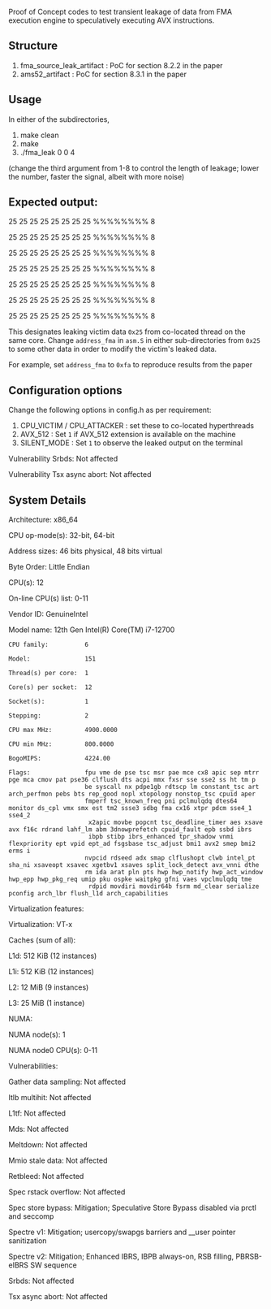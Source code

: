Proof of Concept codes to test transient leakage of data from FMA execution engine to 
speculatively executing AVX instructions.

## Structure

1. fma_source_leak_artifact : PoC for section 8.2.2 in the paper
2. ams52_artifact : PoC for section 8.3.1 in the paper

## Usage

In either of the subdirectories, 

1. make clean
2. make
3. ./fma_leak 0 0 4 

(change the third argument from 1-8 to control the length of leakage; lower the number, faster the signal, albeit with more noise)

## Expected output:

25 25 25 25 25 25 25 25 %%%%%%%% 8

25 25 25 25 25 25 25 25 %%%%%%%% 8

25 25 25 25 25 25 25 25 %%%%%%%% 8

25 25 25 25 25 25 25 25 %%%%%%%% 8

25 25 25 25 25 25 25 25 %%%%%%%% 8

25 25 25 25 25 25 25 25 %%%%%%%% 8

25 25 25 25 25 25 25 25 %%%%%%%% 8

This designates leaking victim data `0x25` from co-located thread on the same core. 
Change `address_fma` in `asm.S` in either sub-directories from `0x25` to some other data in order to 
modify the victim's leaked data.

For example, set `address_fma` to `0xfa` to reproduce results from the paper

## Configuration options

Change the following options in config.h as per requirement:

1. CPU_VICTIM / CPU_ATTACKER : set these to co-located hyperthreads 
2. AVX_512 : Set `1` if AVX_512 extension is available on the machine
3. SILENT_MODE : Set `1` to observe the leaked output on the terminal

Vulnerability Srbds:             Not affected

Vulnerability Tsx async abort:   Not affected


## System Details

Architecture:            x86_64                                                                                                               

  CPU op-mode(s):        32-bit, 64-bit                                                                                                       

  Address sizes:         46 bits physical, 48 bits virtual                                                                                    

  Byte Order:            Little Endian                                                                                                        

CPU(s):                  12                                                                                                                   

  On-line CPU(s) list:   0-11                                                                                                                 

Vendor ID:               GenuineIntel                                                                                                         

  Model name:            12th Gen Intel(R) Core(TM) i7-12700                                                                                  

    CPU family:          6                                                                                                                    

    Model:               151                                                                                                                  

    Thread(s) per core:  1                                                                                                                    

    Core(s) per socket:  12                                                                                                                   

    Socket(s):           1                                                                                                                    

    Stepping:            2                                                                                                                    

    CPU max MHz:         4900.0000

    CPU min MHz:         800.0000

    BogoMIPS:            4224.00

    Flags:               fpu vme de pse tsc msr pae mce cx8 apic sep mtrr pge mca cmov pat pse36 clflush dts acpi mmx fxsr sse sse2 ss ht tm p
                         be syscall nx pdpe1gb rdtscp lm constant_tsc art arch_perfmon pebs bts rep_good nopl xtopology nonstop_tsc cpuid aper
                         fmperf tsc_known_freq pni pclmulqdq dtes64 monitor ds_cpl vmx smx est tm2 ssse3 sdbg fma cx16 xtpr pdcm sse4_1 sse4_2
                          x2apic movbe popcnt tsc_deadline_timer aes xsave avx f16c rdrand lahf_lm abm 3dnowprefetch cpuid_fault epb ssbd ibrs
                          ibpb stibp ibrs_enhanced tpr_shadow vnmi flexpriority ept vpid ept_ad fsgsbase tsc_adjust bmi1 avx2 smep bmi2 erms i
                         nvpcid rdseed adx smap clflushopt clwb intel_pt sha_ni xsaveopt xsavec xgetbv1 xsaves split_lock_detect avx_vnni dthe
                         rm ida arat pln pts hwp hwp_notify hwp_act_window hwp_epp hwp_pkg_req umip pku ospke waitpkg gfni vaes vpclmulqdq tme
                          rdpid movdiri movdir64b fsrm md_clear serialize pconfig arch_lbr flush_l1d arch_capabilities


Virtualization features: 

  Virtualization:        VT-x

Caches (sum of all):     

  L1d:                   512 KiB (12 instances)

  L1i:                   512 KiB (12 instances)

  L2:                    12 MiB (9 instances)

  L3:                    25 MiB (1 instance)

NUMA:                    

  NUMA node(s):          1

  NUMA node0 CPU(s):     0-11

Vulnerabilities:         

  Gather data sampling:  Not affected

  Itlb multihit:         Not affected

  L1tf:                  Not affected

  Mds:                   Not affected

  Meltdown:              Not affected

  Mmio stale data:       Not affected

  Retbleed:              Not affected

  Spec rstack overflow:  Not affected

  Spec store bypass:     Mitigation; Speculative Store Bypass disabled via prctl and seccomp

  Spectre v1:            Mitigation; usercopy/swapgs barriers and __user pointer sanitization

  Spectre v2:            Mitigation; Enhanced IBRS, IBPB always-on, RSB filling, PBRSB-eIBRS SW sequence

  Srbds:                 Not affected

  Tsx async abort:       Not affected

